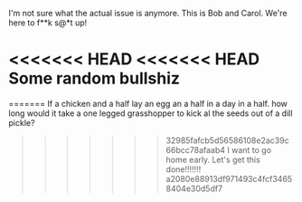
I'm not sure what the actual issue is anymore.
This is Bob and Carol. We're here to f**k s@*t up!

<<<<<<< HEAD
<<<<<<< HEAD
Some random bullshiz
=======
=======
If a chicken and a half lay an egg an a half in a day in a half. how long would it take a one legged grasshopper to kick al the seeds out of a dill pickle?

>>>>>>> 32985fafcb5d56586108e2ac39c66bcc78afaab4
I want to go home early. Let's get this done!!!!!!!
>>>>>>> a2080e88913df971493c4fcf34658404e30d5df7
